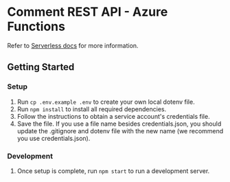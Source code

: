 # Comment REST API - Azure Functions

Refer to [Serverless docs](https://serverless.com/framework/docs/providers/azure/guide/intro/) for more information.

## Getting Started

### Setup

1. Run `cp .env.example .env` to create your own local dotenv file.
2. Run `npm install` to install all required dependencies.
3. Follow the instructions to obtain a service account's credentials file.
4. Save the file. If you use a file name besides credentials.json, you should update the .gitignore and dotenv file with the new name (we recommend you use credentials.json).

### Development

1. Once setup is complete, run `npm start` to run a development server.
